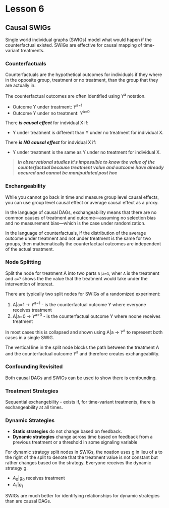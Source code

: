 # Lesson 6

## Causal SWIGs

Single world individual graphs (SWIGs) model what would hapen if the
counterfactual existed. SWIGs are effective for causal mapping of time-variant
treatments.

### Counterfactuals

Counterfactuals are the hypothetical outcomes for individuals if they where in
the opposite group, treatment or no treatment, than the group that they are
actually in.

The counterfactual outcomes are often identified using *Y*<sup>a</sup> notation.

* Outcome Y under treatment: *Y*<sup>a=1</sup>
* Outcome Y under no treatment: *Y*<sup>a=0</sup>

There ***is causal effect*** for indvidual X if:

* Y under treatment is different than Y under no treatment for individual X.

There ***is NO causal effect*** for indvidual X if:

* Y under treatment is the same as Y under no treatment for individual X.
 
> ***In observational studies it's impossible to know the value of the
> counterfactual because treatment value and outcome have already 
> occured and cannot be maniputlated post hoc***

### Exchangeability

While you cannot go back in time and measure group level causal effects, you
can use group level causal effect or average causal effect as a proxy.

In the language of causal DAGs, exchangeability means that there are no common
causes of treatment and outcome—assuming no selection bias and no measurement
bias—which is the case under randomization.

In the language of counterfactuals, if the distribution of the average outcome
under treatment and not under treatment is the same for two groups, then
mathematically the counterfactual outcomes are independent of the actual
treatment. 

### Node Splitting

Split the node for treatment A into two parts `A|a=1`, wher `A` is the
treatment and `a=?` shows the the value that the treatment would take under the
intervention of interest.

There are typically two split nodes for SWIGs of a randomized experiment:

1. A|a=1 -> *Y*<sup>a=1</sup> - is the counterfactual outcome Y where everyone
   receives treatment
2. A|a=0 -> *Y*<sup>a=0</sup> - is the counterfactual outcome Y where noone
   receives treatment

In most cases this is collapsed and shown using A|a -> *Y*<sup>a</sup> to
represent both cases in a single SWIG.

The vertical line in the split node blocks the path between the treatment A and
the counterfactual outcome *Y*<sup>a</sup> and therefore creates exchangeability.

### Confounding Revisited

Both causal DAGs and SWIGs can be used to show there is confounding.

### Treatment Strategies

Sequential exchangebility - exists if, for time-variant treatments, there is
exchangeability at all times.

### Dynamic Strategies 

* **Static strategies** do not change based on feedback.
* **Dynamic strategies** change across time based on feedback from a previous
  treatment or a threshold in some signaling variable

For dynamic strategy split nodes in SWIGs, the noation uses g in lieu of a to
the right of the split to denote that the treatment value is not constant but
rather changes based on the strategy. Everyone receives the dynamic strategy g.

* *A*<sub>0</sub>|*g*<sub>0</sub>
   receives treatment
* *A*<sub>1</sub>|*g*<sub>1</sub>

SWIGs are much better for identifying relationships for dynamic strategies than
are causal DAGs.

